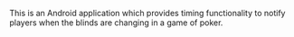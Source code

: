 This is an Android application which provides timing functionality to notify players when the blinds are changing in a game of poker.